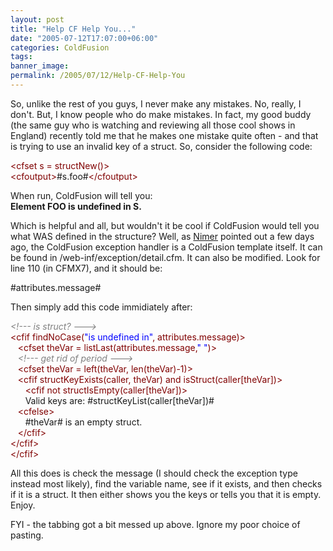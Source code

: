 ```yaml
---
layout: post
title: "Help CF Help You..."
date: "2005-07-12T17:07:00+06:00"
categories: ColdFusion 
tags: 
banner_image: 
permalink: /2005/07/12/Help-CF-Help-You
---
```


So, unlike the rest of you guys, I never make any mistakes. No, really, I don't. But, I know people who do make mistakes. In fact, my good buddy (the same guy who is watching and reviewing all those cool shows in England) recently told me that he makes one mistake quite often - and that is trying to use an invalid key of a struct. So, consider the following code:

<div class="code"><FONT COLOR=MAROON>&lt;cfset s = structNew()&gt;</FONT><br>
<FONT COLOR=MAROON>&lt;cfoutput&gt;</FONT>#s.foo#<FONT COLOR=MAROON>&lt;/cfoutput&gt;</FONT></div>

When run, ColdFusion will tell you:<br>
<b>Element FOO is undefined in S.</b><br>

Which is helpful and all, but wouldn't it be cool if ColdFusion would tell you what WAS defined in the structure? Well, as <a href="http://www.mikenimer.com/index.cfm?mode=entry&entry=F217B27F-4E22-1671-5753F57AFBBE3DD9">Nimer</a> pointed out a few days ago, the ColdFusion exception handler is a ColdFusion template itself. It can be found in /web-inf/exception/detail.cfm. It can also be modified. Look for line 110 (in CFMX7), and it should be:

#attributes.message#

Then simply add this code immidiately after:

<div class="code"><FONT COLOR=GRAY><I>&lt;!--- is struct? ---&gt;</I></FONT><br>
<FONT COLOR=MAROON>&lt;cfif findNoCase(<FONT COLOR=BLUE>"is undefined in"</FONT>, attributes.message)&gt;</FONT><br>
      &nbsp;&nbsp;&nbsp;<FONT COLOR=MAROON>&lt;cfset theVar = listLast(attributes.message,<FONT COLOR=BLUE>" "</FONT>)&gt;</FONT><br>
       &nbsp;&nbsp;&nbsp;<FONT COLOR=GRAY><I>&lt;!--- get rid of period ---&gt;</I></FONT><br>
       &nbsp;&nbsp;&nbsp;<FONT COLOR=MAROON>&lt;cfset theVar = left(theVar, len(theVar)-1)&gt;</FONT><br>
       &nbsp;&nbsp;&nbsp;<FONT COLOR=MAROON>&lt;cfif structKeyExists(caller, theVar) and isStruct(caller[theVar])&gt;</FONT><br>
       &nbsp;&nbsp;&nbsp;&nbsp;&nbsp;&nbsp;<FONT COLOR=MAROON>&lt;cfif not structIsEmpty(caller[theVar])&gt;</FONT><br>
       &nbsp;&nbsp;&nbsp;&nbsp;&nbsp;&nbsp;Valid keys are: #structKeyList(caller[theVar])#<br>
            &nbsp;&nbsp;&nbsp;<FONT COLOR=MAROON>&lt;cfelse&gt;</FONT><br>
       &nbsp;&nbsp;&nbsp;&nbsp;&nbsp;&nbsp;#theVar# is an empty struct.<br>
           &nbsp;&nbsp;&nbsp;<FONT COLOR=MAROON>&lt;/cfif&gt;</FONT><br>
        <FONT COLOR=MAROON>&lt;/cfif&gt;</FONT><br>
<FONT COLOR=MAROON>&lt;/cfif&gt;</FONT></div>

All this does is check the message (I should check the exception type instead most likely), find the variable name, see if it exists, and then checks if it is a struct. It then either shows you the keys or tells you that it is empty. Enjoy.

FYI - the tabbing got a bit messed up above. Ignore my poor choice of pasting.